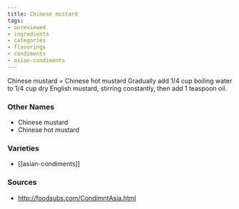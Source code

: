 ```yaml
---
title: Chinese mustard
tags:
- unreviewed
- ingredients
- categories
- flavorings
- condiments
- asian-condiments
---
```

Chinese mustard = Chinese hot mustard Gradually add 1/4 cup boiling water to 1/4 cup dry English mustard, stirring constantly, then add 1 teaspoon oil.

### Other Names

* Chinese mustard
* Chinese hot mustard

### Varieties

* [[asian-condiments]]

### Sources
* http://foodsubs.com/CondimntAsia.html
